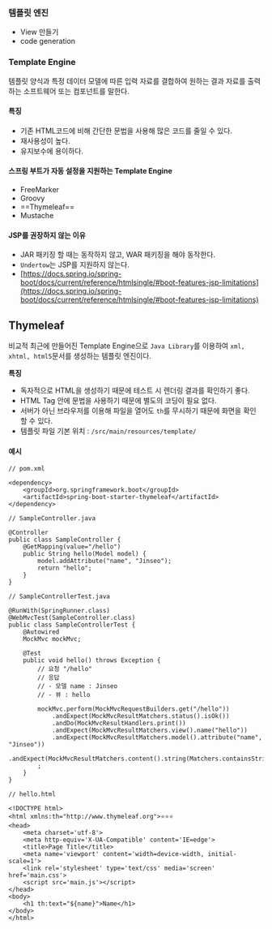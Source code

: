 ### 템플릿 엔진
- View 만들기
- code generation

### **Template Engine**

템플릿 양식과 특정 데이터 모델에 따른 입력 자료를 결합하여 원하는 결과 자료를 출력하는 소프트웨어 또는 컴포넌트를 말한다.

#### **특징**
- 기존 HTML코드에 비해 간단한 문법을 사용해 많은 코드를 줄일 수 있다.
- 재사용성이 높다.
- 유지보수에 용이하다.


#### **스프링 부트가 자동 설정을[]() 지원하는 Template Engine**
- FreeMarker
- Groovy
- ==Thymeleaf==
- Mustache

#### JSP를 권장하지 않는 이유

- JAR 패키징 할 때는 동작하지 않고, WAR 패키징을 해야 동작한다.
- `Undertow`는 JSP를 지원하지 않는다.
- [https://docs.spring.io/spring-boot/docs/current/reference/htmlsingle/#boot-features-jsp-limitations](https://docs.spring.io/spring-boot/docs/current/reference/htmlsingle/#boot-features-jsp-limitations)

## Thymeleaf

비교적 최근에 만들어진 Template Engine으로 `Java Library`를 이용하여 `xml, xhtml, html5`문서를 생성하는 템플릿 엔진이다.

**특징**

- 독자적으로 HTML을 생성하기 때문에 테스트 시 렌더링 결과를 확인하기 좋다.
- HTML Tag 안에 문법을 사용하기 때문에 별도의 코딩이 필요 없다.
- 서버가 아닌 브라우저를 이용해 파일을 열어도 `th`를 무시하기 때문에 화면을 확인 할 수 있다.
- 템플릿 파일 기본 위치 : `/src/main/resources/template/`


#### 예시
```
// pom.xml
 
<dependency>
    <groupId>org.springframework.boot</groupId>
    <artifactId>spring-boot-starter-thymeleaf</artifactId>
</dependency>
```


```
// SampleController.java
 
@Controller
public class SampleController {
    @GetMapping(value="/hello")
    public String hello(Model model) {
        model.addAttribute("name", "Jinseo");
        return "hello";
    }   
}
```

```
// SampleControllerTest.java
 
@RunWith(SpringRunner.class)
@WebMvcTest(SampleController.class)
public class SampleControllerTest {
    @Autowired
    MockMvc mockMvc;
 
    @Test
    public void hello() throws Exception {
        // 요청 "/hello"
        // 응답
        // - 모델 name : Jinseo
        // - 뷰 : hello
 
        mockMvc.perform(MockMvcRequestBuilders.get("/hello"))
            .andExpect(MockMvcResultMatchers.status().isOk())
            .andDo(MockMvcResultHandlers.print())
            .andExpect(MockMvcResultMatchers.view().name("hello"))
            .andExpect(MockMvcResultMatchers.model().attribute("name", "Jinseo"))
            .andExpect(MockMvcResultMatchers.content().string(Matchers.containsString("Jinseo")))
        ;
    }
}
```

```
// hello.html
 
<!DOCTYPE html>
<html xmlns:th="http://www.thymeleaf.org">⭐⭐⭐
<head>
    <meta charset='utf-8'>
    <meta http-equiv='X-UA-Compatible' content='IE=edge'>
    <title>Page Title</title>
    <meta name='viewport' content='width=device-width, initial-scale=1'>
    <link rel='stylesheet' type='text/css' media='screen' href='main.css'>
    <script src='main.js'></script>
</head>
<body>
    <h1 th:text="${name}">Name</h1>
</body>
</html>
```
